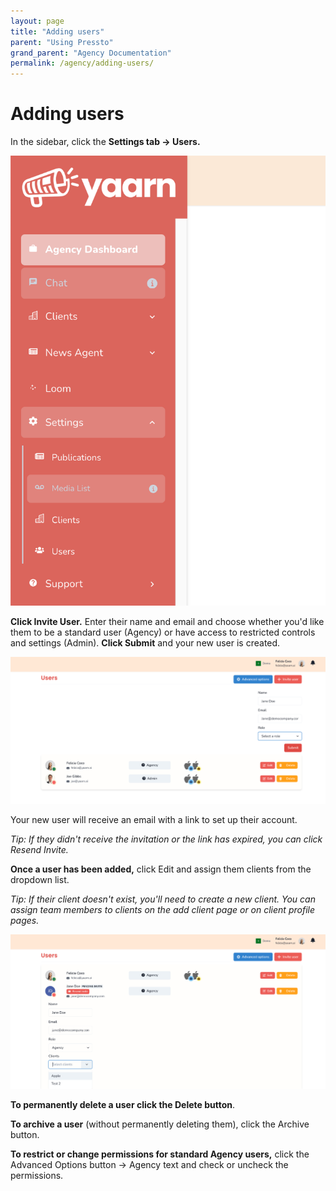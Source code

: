 ```yaml
---
layout: page
title: "Adding users"
parent: "Using Pressto"
grand_parent: "Agency Documentation"
permalink: /agency/adding-users/
---
```


# Adding users

In the sidebar, click the **Settings tab → Users.**

![Users sidebar](/assets/images/client-sidebar.png)

**Click Invite User.** Enter their name and email and choose whether you'd like them to be a standard user (Agency) or have access to restricted controls and settings (Admin). **Click Submit** and your new user is created.

![Invite user](/assets/images/invite-user.png)

Your new user will receive an email with a link to set up their account.

_Tip: If they didn't receive the invitation or the link has expired, you can click Resend Invite._

**Once a user has been added,** click Edit and assign them clients from the dropdown list.

_Tip: If their client doesn't exist, you'll need to create a new client. You can assign team members to clients on the add client page or on client profile pages._

![Assign clients](/assets/images/assign-clients.png)

**To permanently delete a user click the Delete button**.

**To archive a user** (without permanently deleting them), click the Archive button.

**To restrict or change permissions for standard Agency users,** click the Advanced Options button → Agency text and check or uncheck the permissions.
